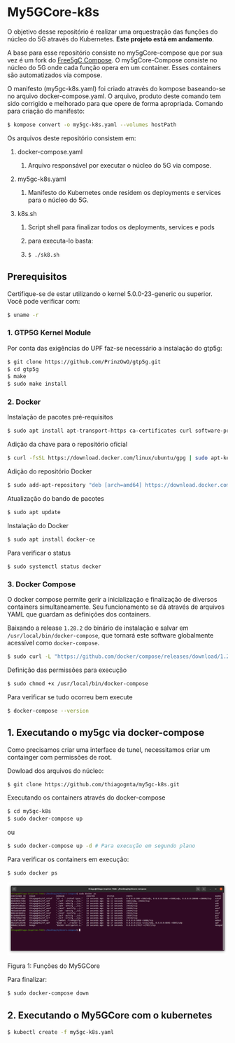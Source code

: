 # My5GCore-k8s

O objetivo desse repositório é realizar uma orquestração das funções do núcleo do 5G através do Kubernetes. **Este projeto está em andamento**.

A base para esse repositório consiste no my5gCore-compose que por sua vez é um fork do [Free5gC Compose](https://github.com/free5gc/free5gc-compose). O my5gCore-Compose consiste no núcleo do 5G onde cada função opera em um container. Esses containers são automatizados via compose.

O manifesto (my5gc-k8s.yaml) foi criado através do kompose baseando-se no arquivo docker-compose.yaml. O arquivo, produto deste comando tem sido corrigido e melhorado para que opere de forma apropriada. Comando para criação do manifesto:

```bash
$ kompose convert -o my5gc-k8s.yaml --volumes hostPath
```

Os arquivos deste repositório consistem em:

1. docker-compose.yaml

   1. Arquivo responsável por executar o núcleo do 5G via compose.

2. my5gc-k8s.yaml

   1. Manifesto do Kubernetes onde residem os deployments e services para o núcleo do 5G.

3. k8s.sh

   1. Script shell para finalizar todos os deployments, services e pods

   2. para executa-lo basta:

   3. ```bash
      $ ./sk8.sh
      ```

## Prerequisitos

Certifique-se de estar utilizando o kernel 5.0.0-23-generic ou superior. Você pode verificar com:

```bash
$ uname -r
```

### 1. GTP5G Kernel Module

Por conta das exigências do UPF faz-se necessário a instalação do gtp5g:

```bash
$ git clone https://github.com/PrinzOwO/gtp5g.git
$ cd gtp5g
$ make
$ sudo make install
```

### 2. Docker

Instalação de pacotes pré-requisitos

```bash
$ sudo apt install apt-transport-https ca-certificates curl software-properties-common
```

Adição da chave para o repositório oficial

```bash
$ curl -fsSL https://download.docker.com/linux/ubuntu/gpg | sudo apt-key add -
```

Adição do repositório Docker

```bash
$ sudo add-apt-repository "deb [arch=amd64] https://download.docker.com/linux/ubuntu focal stable"
```

Atualização do bando de pacotes

```bash
$ sudo apt update
```

Instalação do Docker

```bash
$ sudo apt install docker-ce
```

Para verificar o status

```
$ sudo systemctl status docker
```

### 3. Docker Compose

O docker compose permite gerir a inicialização e finalização de diversos containers simultaneamente. Seu funcionamento se dá através de arquivos YAML que guardam as definições dos containers.

Baixando a release `1.28.2` do binário de instalação e salvar em `/usr/local/bin/docker-compose`, que tornará este software globalmente acessível como `docker-compose`.

```bash
$ sudo curl -L "https://github.com/docker/compose/releases/download/1.28.2/docker-compose-$(uname -s)-$(uname -m)" -o /usr/local/bin/docker-compose
```

Definição das permissões para execução

```bash
$ sudo chmod +x /usr/local/bin/docker-compose
```

Para verificar se tudo ocorreu bem execute

```bash
$ docker-compose --version
```

## 1. Executando o my5gc via docker-compose

Como precisamos criar uma interface de tunel, necessitamos criar um containger com permissões de root.

Dowload dos arquivos do núcleo:

```bash
$ git clone https://github.com/thiagogmta/my5gc-k8s.git
```

Executando os containers através do docker-compose

```bash
$ cd my5gc-k8s
$ sudo docker-compose up 
```

ou

```bash
$ sudo docker-compose up -d # Para execução em segundo plano
```

Para verificar os containers em execução:

```bash
$ sudo docker ps
```

![my5gcore-compose](img/docker-ps.png)

Figura 1: Funções do My5GCore

Para finalizar:

```bash
$ sudo docker-compose down
```

## 2. Executando o My5GCore com o kubernetes

```bash
$ kubectl create -f my5gc-k8s.yaml
```


